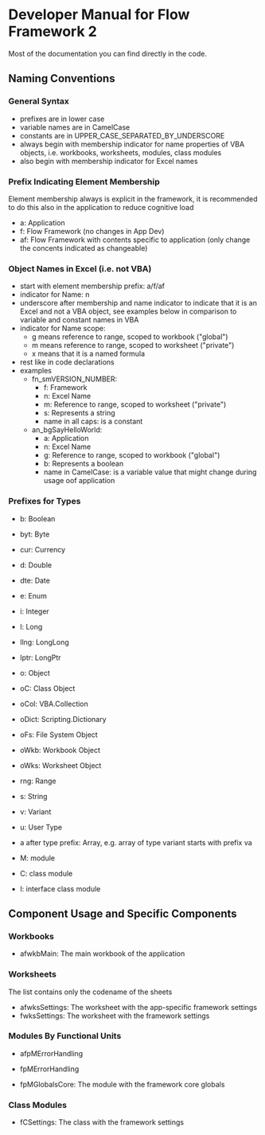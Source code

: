 # Developer Manual for Flow Framework 2
Most of the documentation you can find directly in the code.

## Naming Conventions
### General Syntax
* prefixes are in lower case
* variable names are in CamelCase
* constants are in UPPER_CASE_SEPARATED_BY_UNDERSCORE
* always begin with membership indicator for name properties of VBA objects, i.e. workbooks, worksheets, modules, class modules
* also begin with membership indicator for Excel names

### Prefix Indicating Element Membership
Element membership always is explicit in the framework, it is recommended to do this also in the application to reduce cognitive load
* a: Application
* f: Flow Framework (no changes in App Dev)
* af: Flow Framework with contents specific to application (only change the concents indicated as changeable)

### Object Names in Excel (i.e. not VBA)
* start with element membership prefix: a/f/af
* indicator for Name: n
* underscore after membership and name indicator to indicate that it is an Excel and not a VBA object, see examples below in comparison to variable and constant names in VBA
* indicator for Name scope:
	* g means reference to range, scoped to workbook ("global")
	* m means reference to range, scoped to worksheet ("private")
	* x means that it is a named formula
* rest like in code declarations
* examples
	* fn_smVERSION_NUMBER:
		* f: Framework
		* n: Excel Name
		* m: Reference to range, scoped to worksheet ("private")
		* s: Represents a string
		* name in all caps: is a constant
	* an_bgSayHelloWorld:
		* a: Application
		* n: Excel Name
		* g: Reference to range, scoped to workbook ("global")
		* b: Represents a boolean
		* name in CamelCase: is a variable value that might change during usage oof application

### Prefixes for Types
* b: Boolean
* byt: Byte
* cur: Currency
* d: Double
* dte: Date
* e: Enum
* i: Integer
* l: Long
* llng: LongLong
* lptr: LongPtr
* o: Object
* oC: Class Object
* oCol: VBA.Collection
* oDict: Scripting.Dictionary
* oFs: File System Object
* oWkb: Workbook Object
* oWks: Worksheet Object 
* rng: Range
* s: String
* v: Variant
* u: User Type

* a after type prefix: Array, e.g. array of type variant starts with prefix va

* M: module
* C: class module
* I: interface class module

## Component Usage and Specific Components
### Workbooks
* afwkbMain: The main workbook of the application

### Worksheets
The list contains only the codename of the sheets 
* afwksSettings: The worksheet with the app-specific framework settings
* fwksSettings: The worksheet with the framework settings

### Modules By Functional Units
* afpMErrorHandling
* fpMErrorHandling

* fpMGlobalsCore: The module with the framework core globals

### Class Modules
* fCSettings: The class with the framework settings
	